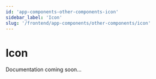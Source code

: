 ```yaml
---
id: 'app-components-other-components-icon'
sidebar_label: 'Icon'
slug: '/frontend/app-components/other-components/icon'
---
```


# Icon

Documentation coming soon...